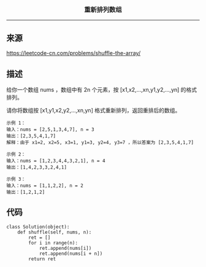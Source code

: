 ### <center>重新排列数组
***
## 来源

https://leetcode-cn.com/problems/shuffle-the-array/

## 描述

给你一个数组 nums ，数组中有 2n 个元素，按 [x1,x2,...,xn,y1,y2,...,yn] 的格式排列。

请你将数组按 [x1,y1,x2,y2,...,xn,yn] 格式重新排列，返回重排后的数组。

 ```
示例 1：
输入：nums = [2,5,1,3,4,7], n = 3
输出：[2,3,5,4,1,7] 
解释：由于 x1=2, x2=5, x3=1, y1=3, y2=4, y3=7 ，所以答案为 [2,3,5,4,1,7]

示例 2：
输入：nums = [1,2,3,4,4,3,2,1], n = 4
输出：[1,4,2,3,3,2,4,1]

示例 3：
输入：nums = [1,1,2,2], n = 2
输出：[1,2,1,2]
 ```

## 代码

```
class Solution(object):
    def shuffle(self, nums, n):
        ret = []
        for i in range(n):
            ret.append(nums[i])
            ret.append(nums[i + n])
        return ret
```

